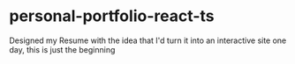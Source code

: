 # personal-portfolio-react-ts
Designed my Resume with the idea that I'd turn it into an interactive site one day, this is just the beginning
